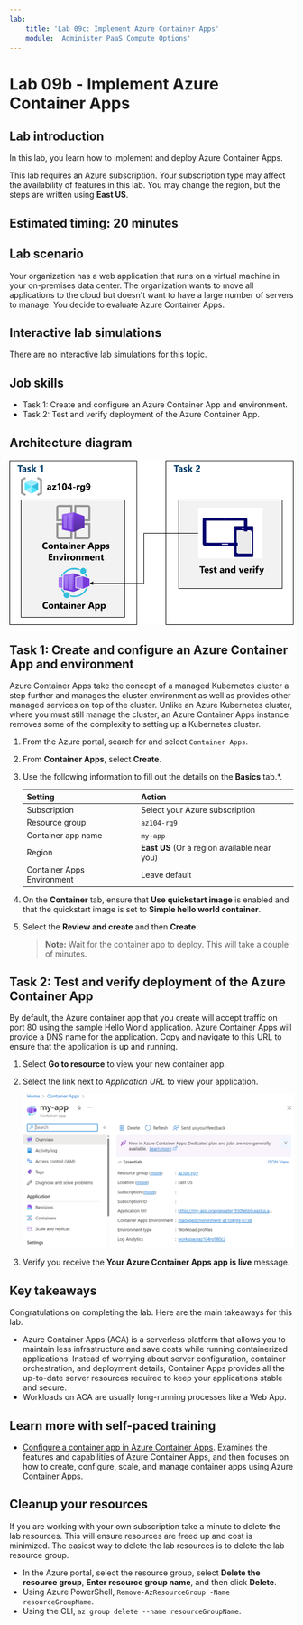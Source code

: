 ```yaml
---
lab:
    title: 'Lab 09c: Implement Azure Container Apps'
    module: 'Administer PaaS Compute Options'
---
```


# Lab 09b - Implement Azure Container Apps

## Lab introduction

In this lab, you learn how to implement and deploy Azure Container Apps.

This lab requires an Azure subscription. Your subscription type may affect the availability of features in this lab. You may change the region, but the steps are written using **East US**.

## Estimated timing: 20 minutes

## Lab scenario

Your organization has a web application that runs on a virtual machine in your on-premises data center. The organization wants to move all applications to the cloud but doesn't want to have a large number of servers to manage. You decide to evaluate Azure Container Apps.

## Interactive lab simulations

There are no interactive lab simulations for this topic. 

## Job skills

- Task 1: Create and configure an Azure Container App and environment.
- Task 2: Test and verify deployment of the Azure Container App.

## Architecture diagram

![Diagram of the tasks.](../media/az104-lab09b-aca-architecture.png)

## Task 1: Create and configure an Azure Container App and environment

Azure Container Apps take the concept of a managed Kubernetes cluster a step further and manages the cluster environment as well as provides other managed services on top of the cluster. Unlike an Azure Kubernetes cluster, where you must still manage the cluster, an Azure Container Apps instance removes some of the complexity to setting up a Kubernetes cluster.

1. From the Azure portal, search for and select `Container Apps`.

1. From **Container Apps**, select **Create**.

1. Use the following information to fill out the details on the **Basics** tab.*.

    | Setting | Action |
    |---|---|
    | Subscription | Select your Azure subscription |
    | Resource group | `az104-rg9` |
    | Container app name |  `my-app` |
    | Region    | **East US** (Or a region available near you) |
    | Container Apps Environment | Leave default |

1. On the **Container** tab, ensure that **Use quickstart image** is enabled and that the quickstart image is set to **Simple hello world container**.

1. Select the **Review and create** and then **Create**.

    >**Note:** Wait for the container app to deploy. This will take a couple of minutes. 
 
## Task 2: Test and verify deployment of the Azure Container App

By default, the Azure container app that you create will accept traffic on port 80 using the sample Hello World application. Azure Container Apps will provide a DNS name for the application. Copy and navigate to this URL to ensure that the application is up and running.

1. Select **Go to resource** to view your new container app.

1. Select the link next to *Application URL* to view your application.

    ![Screenshot of the ACA overview page in the portal.](../media/az104-lab09b-aca-overview.png)

1. Verify you receive the **Your Azure Container Apps app is live** message.

## Key takeaways

Congratulations on completing the lab. Here are the main takeaways for this lab. 

+ Azure Container Apps (ACA) is a serverless platform that allows you to maintain less infrastructure and save costs while running containerized applications. Instead of worrying about server configuration, container orchestration, and deployment details, Container Apps provides all the up-to-date server resources required to keep your applications stable and secure.
+ Workloads on ACA are usually long-running processes like a Web App.

## Learn more with self-paced training

+ [Configure a container app in Azure Container Apps](https://learn.microsoft.com/training/modules/configure-container-app-azure-container-apps/). Examines the features and capabilities of Azure Container Apps, and then focuses on how to create, configure, scale, and manage container apps using Azure Container Apps.
     
## Cleanup your resources

If you are working with your own subscription take a minute to delete the lab resources. This will ensure resources are freed up and cost is minimized. The easiest way to delete the lab resources is to delete the lab resource group. 

+ In the Azure portal, select the resource group, select **Delete the resource group**, **Enter resource group name**, and then click **Delete**.
+ Using Azure PowerShell, `Remove-AzResourceGroup -Name resourceGroupName`.
+ Using the CLI, `az group delete --name resourceGroupName`.
